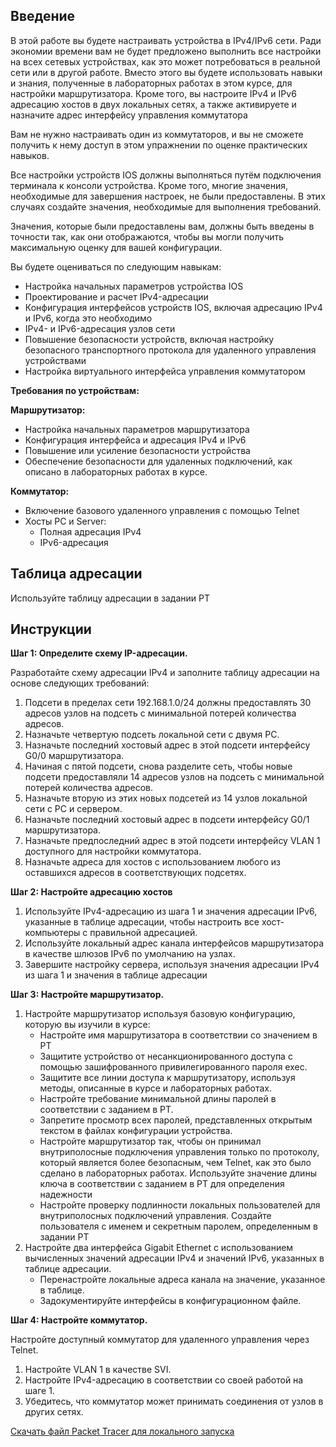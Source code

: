 ## Введение

В этой работе вы будете настраивать устройства в IPv4/IPv6 сети. Ради экономии времени вам не будет предложено выполнить все настройки на всех сетевых устройствах, как это может потребоваться в реальной сети или в другой работе. Вместо этого вы будете использовать навыки и знания, полученные в лабораторных работах в этом курсе, для настройки маршрутизатора. Кроме того, вы настроите IPv4 и IPv6 адресацию хостов в двух локальных сетях, а также активируете и назначите адрес интерфейсу управления коммутатора

Вам не нужно настраивать один из коммутаторов, и вы не сможете получить к нему доступ в этом упражнении по оценке практических навыков.

Все настройки устройств IOS должны выполняться путём подключения терминала к консоли устройства. Кроме того, многие значения, необходимые для завершения настроек, не были предоставлены. В этих случаях создайте значения, необходимые для выполнения требований.

Значения, которые были предоставлены вам, должны быть введены в точности так, как они отображаются, чтобы вы могли получить максимальную оценку для вашей конфигурации.

Вы будете оцениваться по следующим навыкам:

-   Настройка начальных параметров устройства IOS
-   Проектирование и расчет IPv4-адресации
-   Конфигурация интерфейсов устройств IOS, включая адресацию IPv4 и IPv6, когда это необходимо
-   IPv4- и IPv6-адресация узлов сети
-   Повышение безопасности устройств, включая настройку безопасного транспортного протокола для удаленного управления устройствами
-   Настройка виртуального интерфейса управления коммутатором

**Требования по устройствам:**

**Маршрутизатор:**

-   Настройка начальных параметров маршрутизатора
-   Конфигурация интерфейса и адресация IPv4 и IPv6
-   Повышение или усиление безопасности устройства
-   Обеспечение безопасности для удаленных подключений, как описано в лабораторных работах в курсе.

**Коммутатор:**

-   Включение базового удаленного управления с помощью Telnet
-   Хосты PC и Server:
    -   Полная адресация IPv4
    -   IPv6-адресация

## Таблица адресации

Используйте таблицу адресации в задании PT

## Инструкции

**Шаг 1: Определите схему IP-адресации.**

Разработайте схему адресации IPv4 и заполните таблицу адресации на основе следующих требований:

1.  Подсети в пределах сети 192.168.1.0/24 должны предоставлять 30 адресов узлов на подсеть с минимальной потерей количества адресов.
2.  Назначьте четвертую подсеть локальной сети с двумя PC.
3.  Назначьте последний хостовый адрес в этой подсети интерфейсу G0/0 маршрутизатора.
4.  Начиная с пятой подсети, снова разделите сеть, чтобы новые подсети предоставляли 14 адресов узлов на подсеть с минимальной потерей количества адресов.
5.  Назначьте вторую из этих новых подсетей из 14 узлов локальной сети с PC и сервером.
6.  Назначьте последний хостовый адрес в подсети интерфейсу G0/1 маршрутизатора.
7.  Назначьте предпоследний адрес в этой подсети интерфейсу VLAN 1 доступного для настройки коммутатора.
8.  Назначьте адреса для хостов с использованием любого из оставшихся адресов в соответствующих подсетях.

**Шаг 2: Настройте адресацию хостов**

1.  Используйте IPv4-адресацию из шага 1 и значения адресации IPv6, указанные в таблице адресации, чтобы настроить все хост-компьютеры с правильной адресацией.
2.  Используйте локальный адрес канала интерфейсов маршрутизатора в качестве шлюзов IPv6 по умолчанию на узлах.
3.  Завершите настройку сервера, используя значения адресации IPv4 из шага 1 и значения в таблице адресации

**Шаг 3: Настройте маршрутизатор.**

1.  Настройте маршрутизатор используя базовую конфигурацию, которую вы изучили в курсе:
    -   Настройте имя маршрутизатора в соответствии со значением в PT
    -   Защитите устройство от несанкционированного доступа с помощью зашифрованного привилегированного пароля exec.
    -   Защитите все линии доступа к маршрутизатору, используя методы, описанные в курсе и лабораторных работах.
    -   Настройте требование минимальной длины паролей в соответствии с заданием в PT.
    -   Запретите просмотр всех паролей, представленных открытым текстом в файлах конфигурации устройства.
    -   Настройте маршрутизатор так, чтобы он принимал внутриполосные подключения управления только по протоколу, который является более безопасным, чем Telnet, как это было сделано в лабораторных работах. Используйте значение длины ключа в соответствии с заданием в PT для определения надежности
    -   Настройте проверку подлинности локальных пользователей для внутриполосных подключений управления. Создайте пользователя с именем и секретным паролем, определенным в задании PT
2.  Настройте два интерфейса Gigabit Ethernet с использованием вычисленных значений адресации IPv4 и значений IPv6, указанных в таблице адресации.
    -   Перенастройте локальные адреса канала на значение, указанное в таблице.
    -   Задокументируйте интерфейсы в конфигурационном файле.

**Шаг 4: Настройте коммутатор.**

Настройте доступный коммутатор для удаленного управления через Telnet.

1.  Настройте VLAN 1 в качестве SVI.
2.  Настройте IPv4-адресацию в соответствии со своей работой на шаге 1.
3.  Убедитесь, что коммутатор может принимать соединения от узлов в других сетях.

[Скачать файл Packet Tracer для локального запуска](./assets/final-lab.pka)
